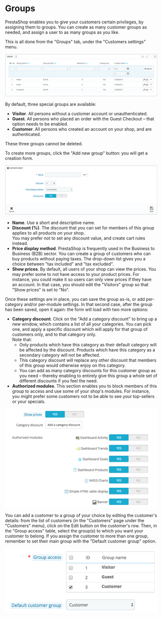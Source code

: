 # Groups

PrestaShop enables you to give your customers certain privileges, by assigning them to groups. You can create as many customer groups as needed, and assign a user to as many groups as you like.

This is all done from the "Groups" tab, under the "Customers settings" menu.

![](<../../../../.gitbook/assets/51839979 (4) (4) (4).png>)

By default, three special groups are available:

* **Visitor**. All persons without a customer account or unauthenticated.
* **Guest**. All persons who placed an order with the Guest Checkout – that option needs to be enabled.
* **Customer**. All persons who created an account on your shop, and are authenticated.

These three groups cannot be deleted.

To create more groups, click the "Add new group" button: you will get a creation form.

![](<../../../../.gitbook/assets/51839980 (4) (4) (4).png>)

* **Name**. Use a short and descriptive name.
* **Discount (%)**. The discount that you can set for members of this group applies to all products on your shop.\
  You may prefer not to set any discount value, and create cart rules instead.
* **Price display method**. PrestaShop is frequently used in the Business to Business (B2B) sector. You can create a group of customers who can buy products without paying taxes. The drop-down list gives you a choice between "tax included" and "tax excluded".
* **Show prices**. By default, all users of your shop can view the prices. You may prefer some to not have access to your product prices. For instance, you could make it so users can only view prices if they have an account. In that case, you should edit the "Visitors" group so that "Show prices" is set to "No".&#x20;

Once these settings are in place, you can save the group as-is, or add per-category and/or per-module settings. In that second case, after the group has been saved, open it again: the form will load with two more options:

* **Category discount**. Click on the "Add a category discount" to bring up a new window, which contains a list of all your categories. You can pick one, and apply a specific discount which will apply for that group of customers only, and to that category only.\
  Note that:
  * Only products which have this category as their default category will be affected by the discount. Products which have this category as a secondary category will not be affected.
  * This category discount will replace any other discount that members of this group would otherwise enjoy on this category.
  * You can add as many category discounts for this customer group as you need – thereby enabling to entirely give this group a whole set of different discounts if you feel the need.
* **Authorized modules**. This section enables you to block members of this group to access and use some of your shop's modules. For instance, you might prefer some customers not to be able to see your top-sellers or your specials.&#x20;

![](<../../../../.gitbook/assets/51839982 (4) (4) (4).png>)

You can add a customer to a group of your choice by editing the customer's details: from the list of customers (in the "Customers" page under the "Customers" menu), click on the Edit button on the customer's row. Then, in the "Group access" table, select the group(s) to which you want your customer to belong. If you assign the customer to more than one group, remember to set their main group with the "Default customer group" option.

![](<../../../../.gitbook/assets/51839981 (4) (4) (1).png>)
